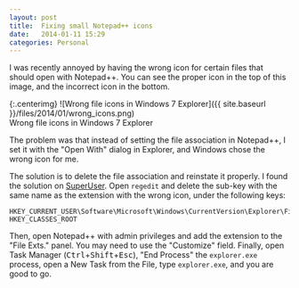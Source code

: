 ```yaml
---
layout: post
title:  Fixing small Notepad++ icons
date:   2014-01-11 15:29
categories: Personal
---
```

I was recently annoyed by having the wrong icon for certain files that
should open with Notepad++. <!--more--> You can see the proper icon in the top of
this image, and the incorrect icon in the bottom. 

{:.centerimg}
![Wrong file icons in Windows 7 Explorer]({{ site.baseurl }}/files/2014/01/wrong_icons.png)<br /> Wrong file icons in Windows 7 Explorer

The problem was that instead of setting the file association in Notepad++, 
I set it with the "Open With" dialog in Explorer, and Windows chose the 
wrong icon for me.

The solution is to delete the file association and reinstate it properly.
I found the solution on [SuperUser]. Open `regedit` and delete the sub-key
with the same name as the extension with the wrong icon, under the following
keys:

    HKEY_CURRENT_USER\Software\Microsoft\Windows\CurrentVersion\Explorer\FileExts
    HKEY_CLASSES_ROOT
    
Then, open Notepad++ with admin privileges and add the extension to the "File Exts."
panel. You may need to use the "Customize" field. Finally, open Task Manager 
(<kbd>Ctrl</kbd>+<kbd>Shift</kbd>+<kbd>Esc</kbd>), "End Process" the `explorer.exe`
process, open a New Task from the File, type `explorer.exe`, and you are good to go.

[SuperUser]: http://superuser.com/questions/49615/how-do-you-remove-a-default-program-association-for-file-types-in-windows-7